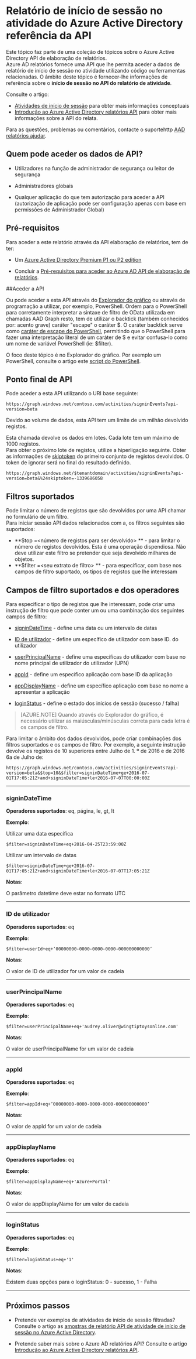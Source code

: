 <properties
    pageTitle="Relatório de início de sessão no atividade do Azure Active Directory referência da API | Microsoft Azure"
    description="Referência para a API do Azure Active Directory atividade de início de sessão no relatório"
    services="active-directory"
    documentationCenter=""
    authors="dhanyahk"
    manager="femila"
    editor=""/>

<tags
    ms.service="active-directory"
    ms.devlang="na"
    ms.topic="article"
    ms.tgt_pltfrm="na"
    ms.workload="identity"
    ms.date="09/25/2016"
    ms.author="dhanyahk;markvi"/>

# <a name="azure-active-directory-sign-in-activity-report-api-reference"></a>Relatório de início de sessão no atividade do Azure Active Directory referência da API


Este tópico faz parte de uma coleção de tópicos sobre o Azure Active Directory API de elaboração de relatórios.  
Azure AD relatórios fornece uma API que lhe permita aceder a dados de relatório de início de sessão no atividade utilizando código ou ferramentas relacionadas.
O âmbito deste tópico é fornecer-lhe informações de referência sobre o **início de sessão no API do relatório de atividade**.

Consulte o artigo:

- [Atividades de início de sessão](active-directory-reporting-azure-portal.md#sign-in-activities) para obter mais informações conceptuais
- [Introdução ao Azure Active Directory relatórios API](active-directory-reporting-api-getting-started.md) para obter mais informações sobre a API do relata.

Para as questões, problemas ou comentários, contacte o suportehttp [AAD relatórios ajudar](mailto:aadreportinghelp@microsoft.com).



## <a name="who-can-access-the-api-data"></a>Quem pode aceder os dados de API?

- Utilizadores na função de administrador de segurança ou leitor de segurança

- Administradores globais

- Qualquer aplicação do que tem autorização para aceder a API (autorização de aplicação pode ser configuração apenas com base em permissões de Administrador Global)



## <a name="prerequisites"></a>Pré-requisitos

Para aceder a este relatório através da API elaboração de relatórios, tem de ter:

- Um [Azure Active Directory Premium P1 ou P2 edition](active-directory-editions.md)

- Concluir a [Pré-requisitos para aceder ao Azure AD API de elaboração de relatórios](active-directory-reporting-api-prerequisites.md). 


##<a name="accessing-the-api"></a>Aceder a API

Ou pode aceder a esta API através do [Explorador do gráfico](https://graphexplorer2.cloudapp.net) ou através de programação a utilizar, por exemplo, PowerShell. Ordem para o PowerShell para corretamente interpretar a sintaxe de filtro de OData utilizada em chamadas AAD Graph resto, tem de utilizar o backtick (também conhecidos por: acento grave) caráter "escape" o caráter $. O caráter backtick serve como [caráter de escape do PowerShell](https://technet.microsoft.com/library/hh847755.aspx), permitindo que o PowerShell para fazer uma interpretação literal de um caráter de $ e evitar confusa-lo como um nome de variável PowerShell (ie: $filter).

O foco deste tópico é no Explorador do gráfico. Por exemplo um PowerShell, consulte o artigo este [script do PowerShell](active-directory-reporting-api-sign-in-activity-samples.md#powershell-script).


## <a name="api-endpoint"></a>Ponto final de API

Pode aceder a esta API utilizando o URI base seguinte:  
    
    https://graph.windows.net/contoso.com/activities/signinEvents?api-version=beta  



Devido ao volume de dados, esta API tem um limite de um milhão devolvido registos. 

Esta chamada devolve os dados em lotes. Cada lote tem um máximo de 1000 registos.  
Para obter o próximo lote de registos, utilize a hiperligação seguinte. Obter as informações de [skiptoken](https://msdn.microsoft.com/library/dd942121.aspx) do primeiro conjunto de registos devolvidos. O token de ignorar será no final do resultado definido.  

    https://graph.windows.net/$tenantdomain/activities/signinEvents?api-version=beta&%24skiptoken=-1339686058


## <a name="supported-filters"></a>Filtros suportados

Pode limitar o número de registos que são devolvidos por uma API chamar no formulário de um filtro.  
Para iniciar sessão API dados relacionados com a, os filtros seguintes são suportados:

- **$top =\<número de registos para ser devolvido\> ** - para limitar o número de registos devolvidos. Esta é uma operação dispendiosa. Não deve utilizar este filtro se pretender que seja devolvido milhares de objetos.  
- **$filter =\<seu extrato de filtro\> ** - para especificar, com base nos campos de filtro suportado, os tipos de registos que lhe interessam



## <a name="supported-filter-fields-and-operators"></a>Campos de filtro suportados e dos operadores

Para especificar o tipo de registos que lhe interessam, pode criar uma instrução de filtro que pode conter um ou uma combinação dos seguintes campos de filtro:

- [signinDateTime](#signindatetime) - define uma data ou um intervalo de datas

- [ID de utilizador](#userid) - define um específico de utilizador com base ID. do utilizador

- [userPrincipalName](#userprincipalname) - define uma específicas do utilizador com base no nome principal de utilizador do utilizador (UPN)

- [appId](#appid) - define um específico aplicação com base ID da aplicação

- [appDisplayName](#appdisplayname) - define um específico aplicação com base no nome a apresentar a aplicação

- [loginStatus](#loginStatus) - define o estado dos inícios de sessão (sucesso / falha)


> [AZURE.NOTE] Quando através do Explorador do gráfico, é necessário utilizar as maiúsculas/minúsculas correta para cada letra é os campos de filtro.


Para limitar o âmbito dos dados devolvidos, pode criar combinações dos filtros suportados e os campos de filtro. Por exemplo, a seguinte instrução devolve os registos de 10 superiores entre Julho de 1. º de 2016 e de 2016 6a de Julho de:

    https://graph.windows.net/contoso.com/activities/signinEvents?api-version=beta&$top=10&$filter=signinDateTime+ge+2016-07-01T17:05:21Z+and+signinDateTime+le+2016-07-07T00:00:00Z


----------

### <a name="signindatetime"></a>signinDateTime

**Operadores suportados**: eq, página, le, gt, lt

**Exemplo**:

Utilizar uma data específica

    $filter=signinDateTime+eq+2016-04-25T23:59:00Z  



Utilizar um intervalo de datas    

    $filter=signinDateTime+ge+2016-07-01T17:05:21Z+and+signinDateTime+le+2016-07-07T17:05:21Z


**Notas**:

O parâmetro datetime deve estar no formato UTC 


----------

### <a name="userid"></a>ID de utilizador

**Operadores suportados**: eq

**Exemplo**:

    $filter=userId+eq+’00000000-0000-0000-0000-000000000000’

**Notas**:

O valor de ID de utilizador for um valor de cadeia



----------

### <a name="userprincipalname"></a>userPrincipalName

**Operadores suportados**: eq

**Exemplo**:

    $filter=userPrincipalName+eq+'audrey.oliver@wingtiptoysonline.com' 


**Notas**:

O valor de userPrincipalName for um valor de cadeia

----------

### <a name="appid"></a>appId

**Operadores suportados**: eq

**Exemplo**:

    $filter=appId+eq+’00000000-0000-0000-0000-000000000000’



**Notas**:

O valor de appId for um valor de cadeia

----------


### <a name="appdisplayname"></a>appDisplayName

**Operadores suportados**: eq

**Exemplo**:

    $filter=appDisplayName+eq+'Azure+Portal' 


**Notas**:

O valor de appDisplayName for um valor de cadeia

----------

### <a name="loginstatus"></a>loginStatus

**Operadores suportados**: eq

**Exemplo**:

    $filter=loginStatus+eq+'1'  


**Notas**:

Existem duas opções para o loginStatus: 0 - sucesso, 1 - Falha

----------



## <a name="next-steps"></a>Próximos passos

- Pretende ver exemplos de atividades de início de sessão filtradas? Consulte o artigo as [amostras de relatório API de atividade de início de sessão no Azure Active Directory](active-directory-reporting-api-sign-in-activity-samples.md).

- Pretende saber mais sobre o Azure AD relatórios API? Consulte o artigo [Introdução ao Azure Active Directory relatórios API](active-directory-reporting-api-getting-started.md).
